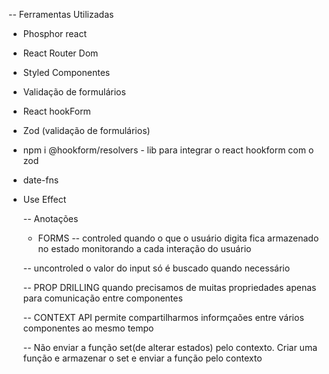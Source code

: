 -- Ferramentas Utilizadas

- Phosphor react
- React Router Dom
- Styled Componentes
- Validação de formulários
- React hookForm
- Zod (validação de formulários)
- npm i @hookform/resolvers - lib para integrar o react hookform com o zod
- date-fns
- Use Effect

  -- Anotações

  - FORMS
    -- controled
    quando o que o usuário digita fica armazenado no estado
    monitorando a cada interação do usuário

  -- uncontroled
  o valor do input só é buscado quando necessário

  -- PROP DRILLING
  quando precisamos de muitas propriedades apenas para comunicação entre componentes

  -- CONTEXT API
  permite compartilharmos informçaões entre vários componentes ao mesmo tempo

  -- Não enviar a função set(de alterar estados) pelo contexto. Criar uma função e armazenar o set e enviar a função pelo contexto
